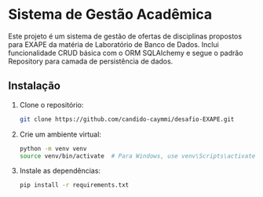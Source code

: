 # Sistema de Gestão Acadêmica

Este projeto é um sistema de gestão de ofertas de disciplinas propostos para EXAPE da matéria de Laboratório de Banco de Dados. Inclui funcionalidade CRUD básica com o ORM SQLAlchemy e segue o padrão Repository para camada de persistência de dados.

## Instalação

1. Clone o repositório:
    ```bash 
    git clone https://github.com/candido-caymmi/desafio-EXAPE.git
    ```

2. Crie um ambiente virtual:
    ```bash
    python -m venv venv
    source venv/bin/activate  # Para Windows, use venv\Scripts\activate`
    ```

3.  Instale as dependências:
    ```bash
    pip install -r requirements.txt
    ```

